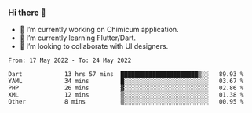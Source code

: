 ### Hi there 👋

<!--
**devcat37/devcat37** is a ✨ _special_ ✨ repository because its `README.md` (this file) appears on your GitHub profile.-->


- 🔭 I’m currently working on Chimicum application.
- 🌱 I’m currently learning Flutter/Dart.
- 👯 I’m looking to collaborate with UI designers.
<!-- - 🤔 I’m looking for help with ... -->

<!--START_SECTION:waka-->

```text
From: 17 May 2022 - To: 24 May 2022

Dart            13 hrs 57 mins  ██████████████████████▒░░   89.93 %
YAML            34 mins         █░░░░░░░░░░░░░░░░░░░░░░░░   03.67 %
PHP             26 mins         ▓░░░░░░░░░░░░░░░░░░░░░░░░   02.86 %
XML             12 mins         ▒░░░░░░░░░░░░░░░░░░░░░░░░   01.38 %
Other           8 mins          ▒░░░░░░░░░░░░░░░░░░░░░░░░   00.95 %
```

<!--END_SECTION:waka-->

